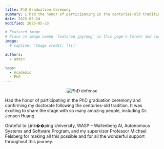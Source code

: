 ```yaml
---
title: PhD Graduation Ceremony
summary: I had the honor of participating in the centuries-old tradition along with some extraordinary honorable doctors.
date: 2025-05-24
modified: 2025-05-28

# Featured image
# Place an image named `featured.jpg/png` in this page's folder and customize its options here.
image:
  # caption: 'Image credit: []()'

authors:
  - admin

tags:
  - Academic
  - PhD
---
```

<p align="center">
<img src="defense.jpg" alt="PhD defense" style="width:auto; height:auto;" />
</p>

Had the honor of participating in the PhD graduation ceremony and confirming my doctorate following the centuries-old tradition. It was exciting to share the stage with so many amazing people, including Dr. Jensen Huang.

Grateful to Link��ping University, WASP – Wallenberg AI, Autonomous Systems and Software Program, and my supervisor Professor Michael Felsberg for making all this possible and for all the wonderful support throughout this journey.